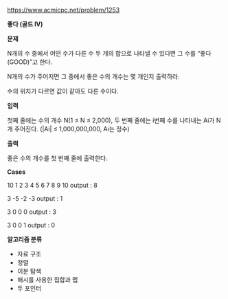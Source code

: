 https://www.acmicpc.net/problem/1253

**좋다 (골드 IV)**

**문제**

N개의 수 중에서 어떤 수가 다른 수 두 개의 합으로 나타낼 수 있다면 그 수를 “좋다(GOOD)”고 한다.

N개의 수가 주어지면 그 중에서 좋은 수의 개수는 몇 개인지 출력하라.

수의 위치가 다르면 값이 같아도 다른 수이다.

**입력**

첫째 줄에는 수의 개수 N(1 ≤ N ≤ 2,000), 두 번째 줄에는 i번째 수를 나타내는 Ai가 N개 주어진다. (|Ai| ≤ 1,000,000,000, Ai는 정수)

**출력**

좋은 수의 개수를 첫 번째 줄에 출력한다.

**Cases**

10
1 2 3 4 5 6 7 8 9 10
output : 8

3
-5 -2 -3
output : 1

3
0 0 0
output : 3

3
0 0 1
output : 0

**알고리즘 분류**

- 자료 구조
- 정렬
- 이분 탐색
- 해시를 사용한 집합과 맵
- 두 포인터